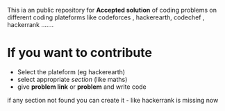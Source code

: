 

This ia an public repository for **Accepted solution** of coding problems  on different coding plateforms
like codeforces , hackerearth, codechef , hackerrank .......





# If you want to contribute

* Select the plateform (eg hackerearth) 
* select appropriate *section* (like maths) 
* give **problem link** or **problem** and write code

if any section not found you can create it
    - like hackerrank is missing now
